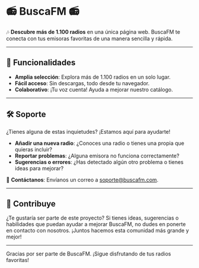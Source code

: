 # 📻 BuscaFM 📻

🎶 **Descubre más de 1.100 radios** en una única página web. BuscaFM te conecta con tus emisoras favoritas de una manera sencilla y rápida.

---

## 🚀 Funcionalidades
- **Amplia selección**: Explora más de 1.100 radios en un solo lugar.
- **Fácil acceso**: Sin descargas, todo desde tu navegador.
- **Colaborativo**: ¡Tu voz cuenta! Ayuda a mejorar nuestro catálogo.

---

## 🛠️ Soporte

¿Tienes alguna de estas inquietudes? ¡Estamos aquí para ayudarte! 

- **Añadir una nueva radio**: ¿Conoces una radio o tienes una propia que quieras incluir? 
- **Reportar problemas**: ¿Alguna emisora no funciona correctamente?
- **Sugerencias o errores**: ¿Has detectado algún otro problema o tienes ideas para mejorar?

📩 **Contáctanos**: Envíanos un correo a [soporte@buscafm.com](mailto:soporte@buscafm.com).

---

## 🌟 Contribuye

¿Te gustaría ser parte de este proyecto? Si tienes ideas, sugerencias o habilidades que puedan ayudar a mejorar BuscaFM, no dudes en ponerte en contacto con nosotros. ¡Juntos hacemos esta comunidad más grande y mejor!

---

Gracias por ser parte de BuscaFM. ¡Sigue disfrutando de tus radios favoritas!
